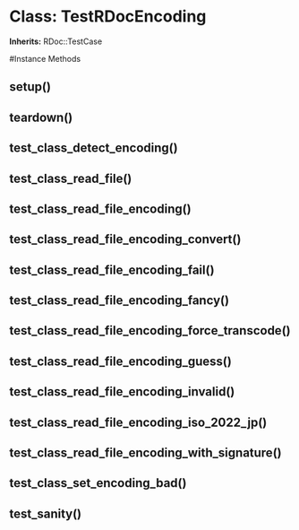# Class: TestRDocEncoding
**Inherits:** RDoc::TestCase
    




#Instance Methods
## setup() [](#method-i-setup)

## teardown() [](#method-i-teardown)

## test_class_detect_encoding() [](#method-i-test_class_detect_encoding)

## test_class_read_file() [](#method-i-test_class_read_file)

## test_class_read_file_encoding() [](#method-i-test_class_read_file_encoding)

## test_class_read_file_encoding_convert() [](#method-i-test_class_read_file_encoding_convert)

## test_class_read_file_encoding_fail() [](#method-i-test_class_read_file_encoding_fail)

## test_class_read_file_encoding_fancy() [](#method-i-test_class_read_file_encoding_fancy)

## test_class_read_file_encoding_force_transcode() [](#method-i-test_class_read_file_encoding_force_transcode)

## test_class_read_file_encoding_guess() [](#method-i-test_class_read_file_encoding_guess)

## test_class_read_file_encoding_invalid() [](#method-i-test_class_read_file_encoding_invalid)

## test_class_read_file_encoding_iso_2022_jp() [](#method-i-test_class_read_file_encoding_iso_2022_jp)

## test_class_read_file_encoding_with_signature() [](#method-i-test_class_read_file_encoding_with_signature)

## test_class_set_encoding_bad() [](#method-i-test_class_set_encoding_bad)

## test_sanity() [](#method-i-test_sanity)

